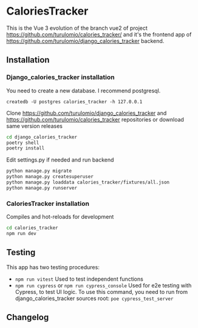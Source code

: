 # CaloriesTracker 

This is the Vue 3 evolution of the branch vue2 of project https://github.com/turulomio/calories_tracker/ and it's the frontend app of  https://github.com/turulomio/django_calories_tracker backend.

## Installation

### Django_calories_tracker installation

 You need to create a new database. I recommend postgresql.

`createdb -U postgres calories_tracker -h 127.0.0.1`

Clone https://github.com/turulomio/django_calories_tracker and https://github.com/turulomio/calories_tracker repositories or download same version releases

```bash
cd django_calories_tracker
poetry shell
poetry install
```

Edit settings.py if needed and run backend

```bash
python manage.py migrate
python manage.py createsuperuser
python manage.py loaddata calories_tracker/fixtures/all.json
python manage.py runserver
```


### CaloriesTracker installation

Compiles and hot-reloads for development
```bash
cd calories_tracker
npm run dev
```

## Testing

This app has two testing procedures:

- `npm run vitest` Used to test independent functions
- `npm run cypress` or `npm run cypress_console` Used for e2e testing with Cypress, to test UI logic. To use this command, you need to run  from django_calories_tracker sources root: `poe cypress_test_server`

## Changelog